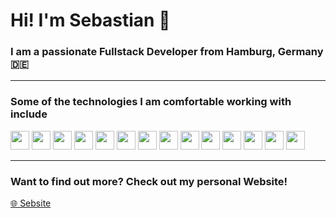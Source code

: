 # Hi! I'm **Sebastian** 👋
### I am a passionate Fullstack Developer from Hamburg, Germany 🇩🇪
____
### Some of the technologies I am comfortable working with include 
<img src="https://cdn.jsdelivr.net/gh/devicons/devicon@latest/icons/csharp/csharp-original.svg" width="30" height="30" /> <img img src="https://cdn.jsdelivr.net/gh/devicons/devicon@latest/icons/dot-net/dot-net-original.svg" width="30" height="30" /> 
<img src="https://cdn.jsdelivr.net/gh/devicons/devicon@latest/icons/java/java-original.svg" width="30" height="30"/> <img src="https://cdn.jsdelivr.net/gh/devicons/devicon@latest/icons/postgresql/postgresql-original.svg" width="30" height="30"/> 
<img src="https://cdn.jsdelivr.net/gh/devicons/devicon@latest/icons/microsoftsqlserver/microsoftsqlserver-original.svg" width="30" height="30" /> <img src="https://cdn.jsdelivr.net/gh/devicons/devicon@latest/icons/typescript/typescript-original.svg" width="30" height="30"/>
<img src="https://cdn.jsdelivr.net/gh/devicons/devicon@latest/icons/react/react-original.svg" width="30" height="30" /> <img src="https://cdn.jsdelivr.net/gh/devicons/devicon@latest/icons/html5/html5-original.svg" width="30" height="30"/>
<img src="https://cdn.jsdelivr.net/gh/devicons/devicon@latest/icons/css3/css3-original.svg" width="30" height="30" /> <img src="https://cdn.jsdelivr.net/gh/devicons/devicon@latest/icons/bootstrap/bootstrap-original.svg" width="30" height="30"/>
<img src="https://cdn.jsdelivr.net/gh/devicons/devicon@latest/icons/firebase/firebase-original.svg" width="30" height="30" /> <img src="https://cdn.jsdelivr.net/gh/devicons/devicon@latest/icons/unity/unity-original.svg" width="30" height="30"/>
<img src="https://cdn.jsdelivr.net/gh/devicons/devicon@latest/icons/postman/postman-original.svg" width="30" height="30" /> <img src="https://cdn.jsdelivr.net/gh/devicons/devicon@latest/icons/git/git-original.svg" width="30" height="30"/>
____
### Want to find out more? Check out my personal Website!

[🌐 Sebsite](https://sebastianbugl.dev)

